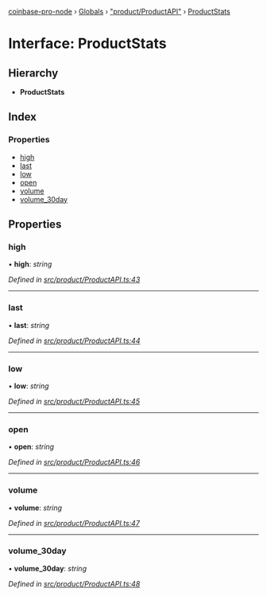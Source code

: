 [coinbase-pro-node](../README.md) › [Globals](../globals.md) › ["product/ProductAPI"](../modules/_product_productapi_.md) › [ProductStats](_product_productapi_.productstats.md)

# Interface: ProductStats

## Hierarchy

- **ProductStats**

## Index

### Properties

- [high](_product_productapi_.productstats.md#high)
- [last](_product_productapi_.productstats.md#last)
- [low](_product_productapi_.productstats.md#low)
- [open](_product_productapi_.productstats.md#open)
- [volume](_product_productapi_.productstats.md#volume)
- [volume_30day](_product_productapi_.productstats.md#volume_30day)

## Properties

### high

• **high**: _string_

_Defined in [src/product/ProductAPI.ts:43](https://github.com/bennyn/coinbase-pro-node/blob/a33aec9/src/product/ProductAPI.ts#L43)_

---

### last

• **last**: _string_

_Defined in [src/product/ProductAPI.ts:44](https://github.com/bennyn/coinbase-pro-node/blob/a33aec9/src/product/ProductAPI.ts#L44)_

---

### low

• **low**: _string_

_Defined in [src/product/ProductAPI.ts:45](https://github.com/bennyn/coinbase-pro-node/blob/a33aec9/src/product/ProductAPI.ts#L45)_

---

### open

• **open**: _string_

_Defined in [src/product/ProductAPI.ts:46](https://github.com/bennyn/coinbase-pro-node/blob/a33aec9/src/product/ProductAPI.ts#L46)_

---

### volume

• **volume**: _string_

_Defined in [src/product/ProductAPI.ts:47](https://github.com/bennyn/coinbase-pro-node/blob/a33aec9/src/product/ProductAPI.ts#L47)_

---

### volume_30day

• **volume_30day**: _string_

_Defined in [src/product/ProductAPI.ts:48](https://github.com/bennyn/coinbase-pro-node/blob/a33aec9/src/product/ProductAPI.ts#L48)_
